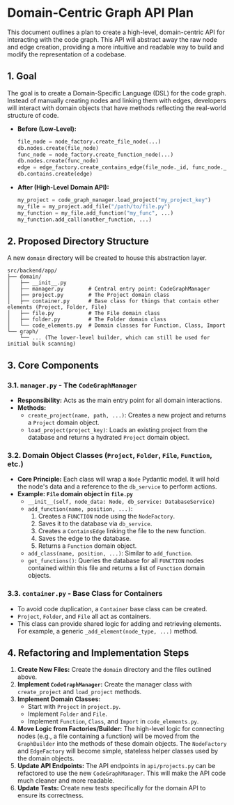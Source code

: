 # Domain-Centric Graph API Plan

This document outlines a plan to create a high-level, domain-centric API for interacting with the code graph. This API will abstract away the raw node and edge creation, providing a more intuitive and readable way to build and modify the representation of a codebase.

## 1. Goal

The goal is to create a Domain-Specific Language (DSL) for the code graph. Instead of manually creating nodes and linking them with edges, developers will interact with domain objects that have methods reflecting the real-world structure of code.

-   **Before (Low-Level):**
    ```python
    file_node = node_factory.create_file_node(...)
    db.nodes.create(file_node)
    func_node = node_factory.create_function_node(...)
    db.nodes.create(func_node)
    edge = edge_factory.create_contains_edge(file_node._id, func_node._id, ...)
    db.contains.create(edge)
    ```
-   **After (High-Level Domain API):**
    ```python
    my_project = code_graph_manager.load_project("my_project_key")
    my_file = my_project.add_file("/path/to/file.py")
    my_function = my_file.add_function("my_func", ...)
    my_function.add_call(another_function, ...)
    ```

## 2. Proposed Directory Structure

A new `domain` directory will be created to house this abstraction layer.

```
src/backend/app/
├── domain/
│   ├── __init__.py
│   ├── manager.py        # Central entry point: CodeGraphManager
│   ├── project.py        # The Project domain class
│   ├── container.py      # Base class for things that contain other elements (Project, Folder, File)
│   ├── file.py           # The File domain class
│   ├── folder.py         # The Folder domain class
│   └── code_elements.py  # Domain classes for Function, Class, Import
└── graph/
    └── ... (The lower-level builder, which can still be used for initial bulk scanning)
```

## 3. Core Components

### 3.1. `manager.py` - The `CodeGraphManager`

-   **Responsibility:** Acts as the main entry point for all domain interactions.
-   **Methods:**
    -   `create_project(name, path, ...)`: Creates a new project and returns a `Project` domain object.
    -   `load_project(project_key)`: Loads an existing project from the database and returns a hydrated `Project` domain object.

### 3.2. Domain Object Classes (`Project`, `Folder`, `File`, `Function`, etc.)

-   **Core Principle:** Each class will wrap a `Node` Pydantic model. It will hold the node's data and a reference to the `db_service` to perform actions.
-   **Example: `File` domain object in `file.py`**
    -   `__init__(self, node_data: Node, db_service: DatabaseService)`
    -   `add_function(name, position, ...)`:
        1.  Creates a `FUNCTION` node using the `NodeFactory`.
        2.  Saves it to the database via `db_service`.
        3.  Creates a `ContainsEdge` linking the file to the new function.
        4.  Saves the edge to the database.
        5.  Returns a `Function` domain object.
    -   `add_class(name, position, ...)`: Similar to `add_function`.
    -   `get_functions()`: Queries the database for all `FUNCTION` nodes contained within this file and returns a list of `Function` domain objects.

### 3.3. `container.py` - Base Class for Containers

-   To avoid code duplication, a `Container` base class can be created.
-   `Project`, `Folder`, and `File` all act as containers.
-   This class can provide shared logic for adding and retrieving elements. For example, a generic `_add_element(node_type, ...)` method.

## 4. Refactoring and Implementation Steps

1.  **Create New Files:** Create the `domain` directory and the files outlined above.
2.  **Implement `CodeGraphManager`:** Create the manager class with `create_project` and `load_project` methods.
3.  **Implement Domain Classes:**
    -   Start with `Project` in `project.py`.
    -   Implement `Folder` and `File`.
    -   Implement `Function`, `Class`, and `Import` in `code_elements.py`.
4.  **Move Logic from Factories/Builder:** The high-level logic for connecting nodes (e.g., a file containing a function) will be moved from the `GraphBuilder` into the methods of these domain objects. The `NodeFactory` and `EdgeFactory` will become simple, stateless helper classes used by the domain objects.
5.  **Update API Endpoints:** The API endpoints in `api/projects.py` can be refactored to use the new `CodeGraphManager`. This will make the API code much cleaner and more readable.
6.  **Update Tests:** Create new tests specifically for the domain API to ensure its correctness.
